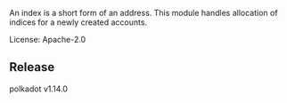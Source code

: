 An index is a short form of an address. This module handles allocation
of indices for a newly created accounts.

License: Apache-2.0


## Release

polkadot v1.14.0
